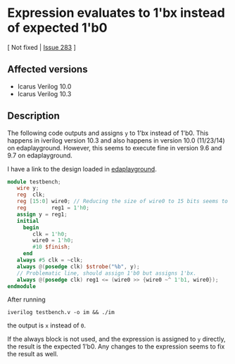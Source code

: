 # Expression evaluates to 1'bx instead of expected 1'b0

[ Not fixed | [Issue 283](https://github.com/steveicarus/iverilog/issues/283) ]

## Affected versions

- Icarus Verilog 10.0
- Icarus Verilog 10.3

## Description

The following code outputs and assigns `y` to 1'bx instead of 1'b0. This happens in iverilog version 10.3 and also happens in version 10.0 (11/23/14) on edaplayground. However, this seems to execute fine in version 9.6 and 9.7 on edaplayground.

I have a link to the design loaded in [edaplayground](https://www.edaplayground.com/x/5SMW).

```verilog
module testbench;
   wire y;
   reg  clk;
   reg [15:0] wire0; // Reducing the size of wire0 to 15 bits seems to fix the output.
   reg        reg1 = 1'h0;
   assign y = reg1;
   initial
     begin
        clk = 1'h0;
        wire0 = 1'h0;
        #10 $finish;
     end
   always #5 clk = ~clk;
   always @(posedge clk) $strobe("%b", y);
   // Problematic line, should assign 1'b0 but assigns 1'bx.
   always @(posedge clk) reg1 <= (wire0 >> {wire0 ~^ 1'b1, wire0});
endmodule
```

After running

```
iverilog testbench.v -o im && ./im
```

the output is `x` instead of `0`.

If the always block is not used, and the expression is assigned to `y` directly, the result is the expected 1'b0. Any changes to the expression seems to fix the result as well.
